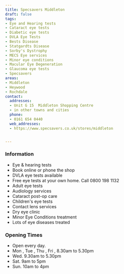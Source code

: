 ```yaml
---
title: Specsavers Middleton
draft: false
tags:
- Eye and Hearing tests
- Cataract eye tests
- Diabetic eye tests
- DVLA Eye Tests
- Bests Disease
- Statgardts Disease
- Sorby's Dystrophy
- MECS Eye services
- Minor eye conditions
- Macular Eye Degeneration
- Glaucoma eye tests
- Specsavers
areas:
- Middleton
- Heywood
- Rochdale
contact:
  addresses:
  - Unit G 15  Middleton Shopping Centre
  - in other towns and cities
  phone:
  - 0161 654 0440
  web_addresses:
  - https://www.specsavers.co.uk/stores/middleton


---
```


### Information
* Eye & hearing tests
* Book online or phone the shop
* DVLA eye tests available
* Free eye tests at your own home. Call 0800 198 1132
* Adult eye tests
* Audiology services
* Cataract post-op care
* Children's eye tests
* Contact lens services 
* Dry eye clinic
* Minor Eye Conditions treatment
* Lots of eye diseases treated

### Opening Times
* Open every day.
* Mon , Tue , Thu , Fri , 8.30am to 5.30pm  
* Wed.  9.30am to 5.30pm  
* Sat. 9am to 5pm  
* Sun. 10am to 4pm  

